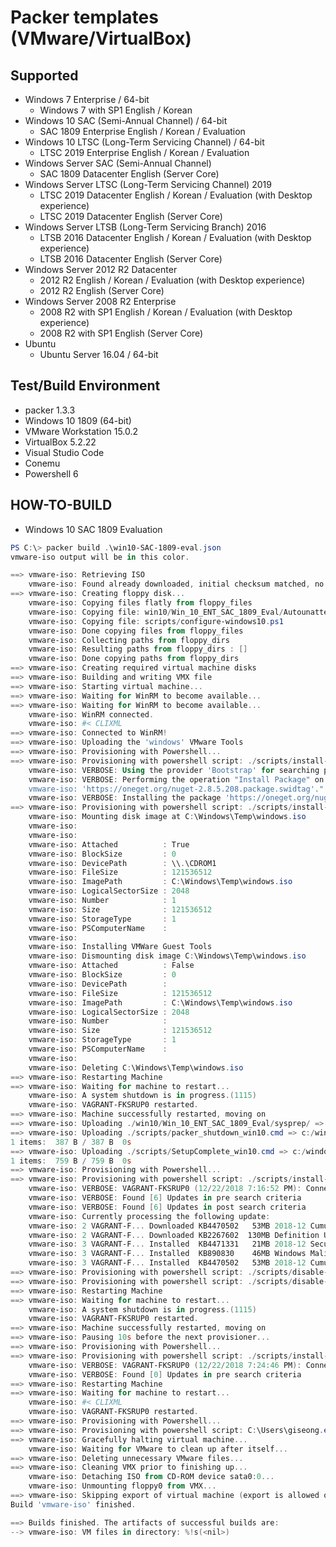 Packer templates (VMware/VirtualBox)
============================


## Supported

* Windows 7 Enterprise / 64-bit
  * Windows 7 with SP1 English / Korean
* Windows 10 SAC (Semi-Annual Channel) / 64-bit
  * SAC 1809 Enterprise English / Korean / Evaluation
* Windows 10 LTSC (Long-Term Servicing Channel) / 64-bit
  * LTSC 2019 Enterprise English / Korean / Evaluation
* Windows Server SAC (Semi-Annual Channel) 
  * SAC 1809 Datacenter English (Server Core)
* Windows Server LTSC (Long-Term Servicing Channel) 2019 
  * LTSC 2019 Datacenter English / Korean / Evaluation (with Desktop experience)
  * LTSC 2019 Datacenter English (Server Core)
* Windows Server LTSB (Long-Term Servicing Branch) 2016 
  * LTSB 2016 Datacenter English / Korean / Evaluation (with Desktop experience)
  * LTSB 2016 Datacenter English (Server Core)
* Windows Server 2012 R2 Datacenter
  * 2012 R2 English / Korean / Evaluation (with Desktop experience)
  * 2012 R2 English (Server Core)
* Windows Server 2008 R2 Enterprise
  * 2008 R2 with SP1 English / Korean / Evaluation (with Desktop experience)
  * 2008 R2 with SP1 English (Server Core)
* Ubuntu
  * Ubuntu Server 16.04 / 64-bit


## Test/Build Environment

* packer 1.3.3
* Windows 10 1809 (64-bit)
* VMware Workstation 15.0.2
* VirtualBox 5.2.22
* Visual Studio Code
* Conemu
* Powershell 6


## HOW-TO-BUILD

* Windows 10 SAC 1809 Evaluation

```Powershell
PS C:\> packer build .\win10-SAC-1809-eval.json
vmware-iso output will be in this color.

==> vmware-iso: Retrieving ISO
    vmware-iso: Found already downloaded, initial checksum matched, no download needed: https://software-download.microsoft.com/download/sg/17763.107.101029-1455.rs5_release_svc_refresh_CLIENTENTERPRISEEVAL_OEMRET_x64FRE_en-us.iso
==> vmware-iso: Creating floppy disk...
    vmware-iso: Copying files flatly from floppy_files
    vmware-iso: Copying file: win10/Win_10_ENT_SAC_1809_Eval/Autounattend.xml
    vmware-iso: Copying file: scripts/configure-windows10.ps1
    vmware-iso: Done copying files from floppy_files
    vmware-iso: Collecting paths from floppy_dirs
    vmware-iso: Resulting paths from floppy_dirs : []
    vmware-iso: Done copying paths from floppy_dirs
==> vmware-iso: Creating required virtual machine disks
==> vmware-iso: Building and writing VMX file
==> vmware-iso: Starting virtual machine...
==> vmware-iso: Waiting for WinRM to become available...
==> vmware-iso: Waiting for WinRM to become available...
    vmware-iso: WinRM connected.
    vmware-iso: #< CLIXML
==> vmware-iso: Connected to WinRM!
==> vmware-iso: Uploading the 'windows' VMware Tools
==> vmware-iso: Provisioning with Powershell...
==> vmware-iso: Provisioning with powershell script: ./scripts/install-ps-modules.ps1
    vmware-iso: VERBOSE: Using the provider 'Bootstrap' for searching packages.
    vmware-iso: VERBOSE: Performing the operation "Install Package" on target "Package 'nuget' version '2.8.5.208' from
    vmware-iso: 'https://oneget.org/nuget-2.8.5.208.package.swidtag'.".
    vmware-iso: VERBOSE: Installing the package 'https://oneget.org/nuget-2.8.5.208.package.swidtag'.
==> vmware-iso: Provisioning with powershell script: ./scripts/install-guest-tools.ps1
    vmware-iso: Mounting disk image at C:\Windows\Temp\windows.iso
    vmware-iso:
    vmware-iso:
    vmware-iso: Attached          : True
    vmware-iso: BlockSize         : 0
    vmware-iso: DevicePath        : \\.\CDROM1
    vmware-iso: FileSize          : 121536512
    vmware-iso: ImagePath         : C:\Windows\Temp\windows.iso
    vmware-iso: LogicalSectorSize : 2048
    vmware-iso: Number            : 1
    vmware-iso: Size              : 121536512
    vmware-iso: StorageType       : 1
    vmware-iso: PSComputerName    :
    vmware-iso:
    vmware-iso: Installing VMWare Guest Tools
    vmware-iso: Dismounting disk image C:\Windows\Temp\windows.iso
    vmware-iso: Attached          : False
    vmware-iso: BlockSize         : 0
    vmware-iso: DevicePath        :
    vmware-iso: FileSize          : 121536512
    vmware-iso: ImagePath         : C:\Windows\Temp\windows.iso
    vmware-iso: LogicalSectorSize : 2048
    vmware-iso: Number            :
    vmware-iso: Size              : 121536512
    vmware-iso: StorageType       : 1
    vmware-iso: PSComputerName    :
    vmware-iso:
    vmware-iso: Deleting C:\Windows\Temp\windows.iso
==> vmware-iso: Restarting Machine
==> vmware-iso: Waiting for machine to restart...
    vmware-iso: A system shutdown is in progress.(1115)
    vmware-iso: VAGRANT-FKSRUP0 restarted.
==> vmware-iso: Machine successfully restarted, moving on
==> vmware-iso: Uploading ./win10/Win_10_ENT_SAC_1809_Eval/sysprep/ => c:/windows/temp/sysprep
==> vmware-iso: Uploading ./scripts/packer_shutdown_win10.cmd => c:/windows/temp/packer_shutdown.cmd
1 items:  387 B / 387 B  0s
==> vmware-iso: Uploading ./scripts/SetupComplete_win10.cmd => c:/windows/setup/scripts/SetupComplete.cmd
1 items:  759 B / 759 B  0s
==> vmware-iso: Provisioning with Powershell...
==> vmware-iso: Provisioning with powershell script: ./scripts/install-windows-update-on-win10.ps1
    vmware-iso: VERBOSE: VAGRANT-FKSRUP0 (12/22/2018 7:16:52 PM): Connecting to Windows Update server. Please wait...
    vmware-iso: VERBOSE: Found [6] Updates in pre search criteria
    vmware-iso: VERBOSE: Found [6] Updates in post search criteria
    vmware-iso: Currently processing the following update:
    vmware-iso: 2 VAGRANT-F... Downloaded KB4470502   53MB 2018-12 Cumulative Update for .NET Framework 3.5 and 4.7.2 for Windows 10...
    vmware-iso: 2 VAGRANT-F... Downloaded KB2267602  130MB Definition Update for Windows Defender Antivirus - KB2267602 (Definition ...
    vmware-iso: 3 VAGRANT-F... Installed  KB4471331   21MB 2018-12 Security Update for Adobe Flash Player for Windows 10 Version 180...
    vmware-iso: 3 VAGRANT-F... Installed  KB890830    46MB Windows Malicious Software Removal Tool x64 - December 2018 (KB890830)
    vmware-iso: 3 VAGRANT-F... Installed  KB4470502   53MB 2018-12 Cumulative Update for .NET Framework 3.5 and 4.7.2 for Windows 10...
==> vmware-iso: Provisioning with powershell script: ./scripts/disable-autologin.ps1
==> vmware-iso: Provisioning with powershell script: ./scripts/disable-hibernate.ps1
==> vmware-iso: Restarting Machine
==> vmware-iso: Waiting for machine to restart...
    vmware-iso: A system shutdown is in progress.(1115)
    vmware-iso: VAGRANT-FKSRUP0 restarted.
==> vmware-iso: Machine successfully restarted, moving on
==> vmware-iso: Pausing 10s before the next provisioner...
==> vmware-iso: Provisioning with Powershell...
==> vmware-iso: Provisioning with powershell script: ./scripts/install-windows-update-on-win10.ps1
    vmware-iso: VERBOSE: VAGRANT-FKSRUP0 (12/22/2018 7:24:46 PM): Connecting to Windows Update server. Please wait...
    vmware-iso: VERBOSE: Found [0] Updates in pre search criteria
==> vmware-iso: Restarting Machine
==> vmware-iso: Waiting for machine to restart...
    vmware-iso: #< CLIXML
    vmware-iso: VAGRANT-FKSRUP0 restarted.
==> vmware-iso: Provisioning with Powershell...
==> vmware-iso: Provisioning with powershell script: C:\Users\giseong.eom\AppData\Local\Temp\packer-powershell-provisioner890499819
==> vmware-iso: Gracefully halting virtual machine...
    vmware-iso: Waiting for VMware to clean up after itself...
==> vmware-iso: Deleting unnecessary VMware files...
==> vmware-iso: Cleaning VMX prior to finishing up...
    vmware-iso: Detaching ISO from CD-ROM device sata0:0...
    vmware-iso: Unmounting floppy0 from VMX...
==> vmware-iso: Skipping export of virtual machine (export is allowed only for ESXi)...
Build 'vmware-iso' finished.

==> Builds finished. The artifacts of successful builds are:
--> vmware-iso: VM files in directory: %!s(<nil>)
```